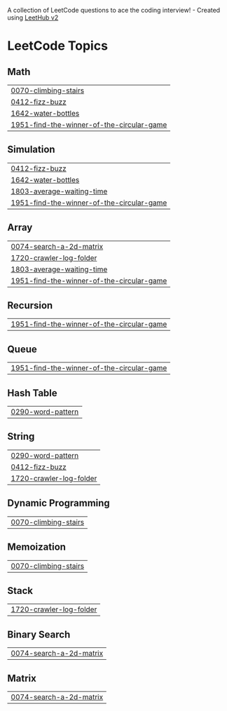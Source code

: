 A collection of LeetCode questions to ace the coding interview! - Created using [LeetHub v2](https://github.com/arunbhardwaj/LeetHub-2.0)
<!---LeetCode Topics Start-->
# LeetCode Topics
## Math
|  |
| ------- |
| [0070-climbing-stairs](https://github.com/dinesh5039/LEETCODE/tree/master/0070-climbing-stairs) |
| [0412-fizz-buzz](https://github.com/dinesh5039/LEETCODE/tree/master/0412-fizz-buzz) |
| [1642-water-bottles](https://github.com/dinesh5039/LEETCODE/tree/master/1642-water-bottles) |
| [1951-find-the-winner-of-the-circular-game](https://github.com/dinesh5039/LEETCODE/tree/master/1951-find-the-winner-of-the-circular-game) |
## Simulation
|  |
| ------- |
| [0412-fizz-buzz](https://github.com/dinesh5039/LEETCODE/tree/master/0412-fizz-buzz) |
| [1642-water-bottles](https://github.com/dinesh5039/LEETCODE/tree/master/1642-water-bottles) |
| [1803-average-waiting-time](https://github.com/dinesh5039/LEETCODE/tree/master/1803-average-waiting-time) |
| [1951-find-the-winner-of-the-circular-game](https://github.com/dinesh5039/LEETCODE/tree/master/1951-find-the-winner-of-the-circular-game) |
## Array
|  |
| ------- |
| [0074-search-a-2d-matrix](https://github.com/dinesh5039/LEETCODE/tree/master/0074-search-a-2d-matrix) |
| [1720-crawler-log-folder](https://github.com/dinesh5039/LEETCODE/tree/master/1720-crawler-log-folder) |
| [1803-average-waiting-time](https://github.com/dinesh5039/LEETCODE/tree/master/1803-average-waiting-time) |
| [1951-find-the-winner-of-the-circular-game](https://github.com/dinesh5039/LEETCODE/tree/master/1951-find-the-winner-of-the-circular-game) |
## Recursion
|  |
| ------- |
| [1951-find-the-winner-of-the-circular-game](https://github.com/dinesh5039/LEETCODE/tree/master/1951-find-the-winner-of-the-circular-game) |
## Queue
|  |
| ------- |
| [1951-find-the-winner-of-the-circular-game](https://github.com/dinesh5039/LEETCODE/tree/master/1951-find-the-winner-of-the-circular-game) |
## Hash Table
|  |
| ------- |
| [0290-word-pattern](https://github.com/dinesh5039/LEETCODE/tree/master/0290-word-pattern) |
## String
|  |
| ------- |
| [0290-word-pattern](https://github.com/dinesh5039/LEETCODE/tree/master/0290-word-pattern) |
| [0412-fizz-buzz](https://github.com/dinesh5039/LEETCODE/tree/master/0412-fizz-buzz) |
| [1720-crawler-log-folder](https://github.com/dinesh5039/LEETCODE/tree/master/1720-crawler-log-folder) |
## Dynamic Programming
|  |
| ------- |
| [0070-climbing-stairs](https://github.com/dinesh5039/LEETCODE/tree/master/0070-climbing-stairs) |
## Memoization
|  |
| ------- |
| [0070-climbing-stairs](https://github.com/dinesh5039/LEETCODE/tree/master/0070-climbing-stairs) |
## Stack
|  |
| ------- |
| [1720-crawler-log-folder](https://github.com/dinesh5039/LEETCODE/tree/master/1720-crawler-log-folder) |
## Binary Search
|  |
| ------- |
| [0074-search-a-2d-matrix](https://github.com/dinesh5039/LEETCODE/tree/master/0074-search-a-2d-matrix) |
## Matrix
|  |
| ------- |
| [0074-search-a-2d-matrix](https://github.com/dinesh5039/LEETCODE/tree/master/0074-search-a-2d-matrix) |
<!---LeetCode Topics End-->